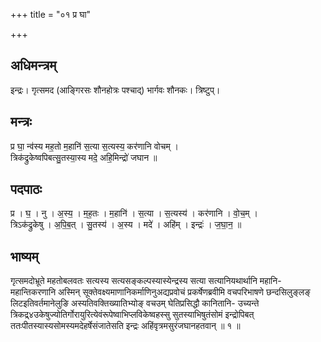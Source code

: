 +++
title = "०१ प्र घा"

+++
## अधिमन्त्रम्
इन्द्रः। गृत्समद (आङ्गिरसः शौनहोत्रः पश्चाद्) भार्गवः शौनकः। त्रिष्टुप्।

## मन्त्रः
प्र घा॒ न्व॑स्य मह॒तो म॒हानि॑ स॒त्या स॒त्यस्य॒ कर॑णानि वोचम् ।  
त्रिक॑द्रुकेष्वपिबत्सु॒तस्या॒स्य मदे॒ अहि॒मिन्द्रो॑ जघान ॥

## पदपाठः
प्र । घ॒ । नु । अ॒स्य॒ । म॒ह॒तः । म॒हानि॑ । स॒त्या । स॒त्यस्य॑ । कर॑णानि । वो॒च॒म् ।  
त्रिऽक॑द्रुकेषु । अ॒पि॒ब॒त् । सु॒तस्य॑ । अ॒स्य । मदे॑ । अहि॑म् । इन्द्रः॑ । ज॒घा॒न॒ ॥

## भाष्यम्
गृत्समदोभ्रूते महतोबलवतः सत्यस्य सत्यसङ्कल्पस्यास्येन्द्रस्य सत्या सत्यानियथार्थानि महानि- महान्तिकरणानि अस्मिन् सूक्तेवक्ष्यमाणानिकर्माणिनुअद्यप्रवोचं प्रकर्षेणब्रवीमि वचपरिभाषणे छन्दसिलुङ्लङ् लिटइतिवर्तमानेलुङि अस्यतिवक्तिख्यातिभ्योङ् वचउम् घेतिप्रसिद्धौ कानितानि- उच्यन्ते त्रिकद्र्४उकेषुज्योतिर्गोरायुरित्येवंरूपेष्वाभिप्लविकेष्वहस्सु सुतस्याभिषुतंसोमं इन्द्रोपिबत् ततःपीतस्यास्यसोमस्यमदेहर्षेसंजातेसति इन्द्रः अहिंवृत्रमसुरंजघानहतवान् ॥ १ ॥